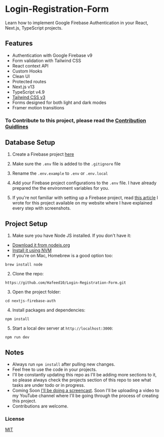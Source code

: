 # Login-Registration-Form

Learn how to implement Google Firebase Authentication in your React, Next.js, TypeScript projects.


## Features

-   Authentication with Google Firebase v9
-   Form validation with Tailwind CSS
-   React context API
-   Custom Hooks
-   Clean UI
-   Protected routes
-   Next.js v13
-   TypeScript v4.9
-   [Tailwind CSS v3](https://tailwindcss.com)
-   Forms designed for both light and dark modes
-   Framer motion transitions

### To Contribute to this project, please read the [Contribution Guidlines](https://github.com/Hafeed10/Login-Registration-Form.git)

## Database Setup

1. Create a Firebase project [here](https://console.firebase.google.com/)

1. Make sure the `.env` file is added to the `.gitignore` file

1. Rename the `.env.example` to `.env` or `.env.local`

1. Add your Firebase project configurations to the `.env` file. I have already prepared the the environment variables for you.

1. If you're not familiar with setting up a Firebase project, read [this article](https://github.com/Hafeed10/Login-Registration-Form.git) I wrote for this project available on my website where I have explained every step with screenshots.

## Project Setup

1. Make sure you have Node JS installed. If you don't have it:

-   [Download it from nodejs.org](https://nodejs.org)
-   [Install it using NVM ](https://github.com/nvm-sh/nvm)
-   If you're on Mac, Homebrew is a good option too:

```
brew install node
```

2. Clone the repo:

```
https://github.com/Hafeed10/Login-Registration-Form.git
```

3. Open the project folder:

```
cd nextjs-firebase-auth
```

4. Install packages and dependencies:

```
npm install
```

5. Start a local dev server at `http://localhost:3000`:

```
npm run dev
```

## Notes

-   Always run `npm install` after pulling new changes.
-   Feel free to use the code in your projects.
-   I'll be constantly updating this repo as I'll be adding more sections to it, so please always check the projects section of this repo to see what tasks are under todo or in progress.
-   Coming Soon [I'll be doing a screencast](https://www.youtube.com/@realstoman). Soon I'll be uploading a video to my YouTube channel where I'll be going through the process of creating this project.
-   Contributions are welcome.

### License

[MIT](https://github.com/realstoman/nextjs-firebase-auth/blob/main/LICENSE)
